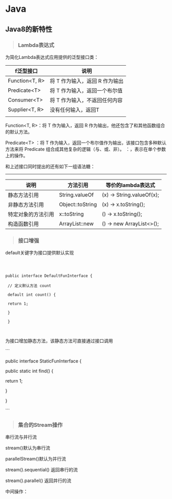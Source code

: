 # Java

## Java8的新特性

> ### Lambda表达式

为简化Lambda表达式应用提供的泛型接口类：

| f泛型接口 | 说明 |
| --- | --- |
| Function&lt;T, R&gt; | 将 T 作为输入，返回 R 作为输出 |
| Predicate&lt;T&gt; | 将 T 作为输入，返回一个布尔值 |
| Consumer&lt;T&gt; | 将 T 作为输入，不返回任何内容 |
| Supplier&lt;T, R&gt; | 没有任何输入，返回T |
|  |  |


Function&lt;T, R&gt;：将 T 作为输入，返回 R 作为输出，他还包含了和其他函数组合的默认方法。

Predicate&lt;T&gt; ：将 T 作为输入，返回一个布尔值作为输出，该接口包含多种默认方法来将 Predicate 组合成其他复杂的逻辑（与、或、非）。
 ：，表示在单个参数上的操作。

和上述接口同时提出的还有如下一组语法糖：

---

| 说明 | 方法引用 | 等价的lambda表达式 |
| --- | --- | --- |
| 静态方法引用 | String.valueOf | \(x\) -&gt; String.valueOf\(x\); |
| 非静态方法引用 | Object::toString | \(x\) -&gt; x.toString\(\); |
| 特定对象的方法引用 | x::toString | \(\) -&gt; x.toString\(\); |
| 构造函数引用 | ArrayList::new | \(\) -&gt; new ArrayList&lt;&gt;\(\); |

> ### 接口增强

default关键字为接口提供默认实现

```



public interface DefaultFunInterface {

 // 定义默认方法 count

 default int count() {

 return 1;

 }

 }



```

为接口增加静态方法，该静态方法可直接通过接口调用

\`\`\`

public interface StaticFunInterface {

public static int find\(\) {

return 1;

}

}

\`\`\`

> ### 集合的Stream操作

串行流与并行流

stream\(\)默认为串行流

parallelStream\(\)默认为并行流

stream\(\).sequential\(\) 返回串行的流

stream\(\).parallel\(\) 返回并行的流

中间操作：

